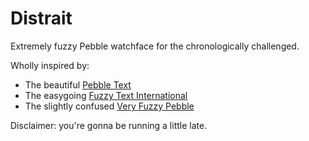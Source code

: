 Distrait
=======

Extremely fuzzy Pebble watchface for the chronologically challenged.

Wholly inspired by:
- The beautiful [Pebble Text](//github.com/wearewip/PebbleTextWatch)
- The easygoing [Fuzzy Text International](//github.com/hallettj/Fuzzy-Text-International)
- The slightly confused [Very Fuzzy Pebble](//github.com/foobacca/very-fuzzy-pebble)

Disclaimer: you're gonna be running a little late.